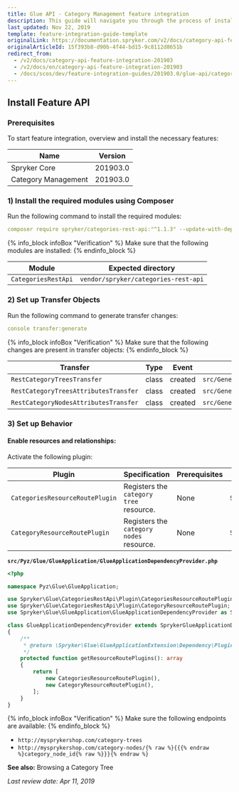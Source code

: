 ```yaml
---
title: Glue API - Category Management feature integration
description: This guide will navigate you through the process of installing and configuring the Category API feature in Spryker OS.
last_updated: Nov 22, 2019
template: feature-integration-guide-template
originalLink: https://documentation.spryker.com/v2/docs/category-api-feature-integration-201903
originalArticleId: 15f393b8-d90b-4f44-bd15-9c8112d8651b
redirect_from:
  - /v2/docs/category-api-feature-integration-201903
  - /v2/docs/en/category-api-feature-integration-201903
  - /docs/scos/dev/feature-integration-guides/201903.0/glue-api/category-api-feature-integration.html
---
```


## Install Feature API
### Prerequisites
To start feature integration, overview and install the necessary features:

| Name |Version  |
| --- | --- |
| Spryker Core |201903.0  |
| Category Management |201903.0  |

### 1) Install the required modules using Composer

Run the following command to install the required modules:
```yaml
composer require spryker/categories-rest-api:"^1.1.3" --update-with-dependencies
```

{% info_block infoBox "Verification" %}
Make sure that the following modules are installed:
{% endinfo_block %}

| Module | Expected directory |
| --- | --- |
| `CategoriesRestApi` | `vendor/spryker/categories-rest-api` |

### 2) Set up Transfer Objects

Run the following command to generate transfer changes:
```yaml
console transfer:generate
```

{% info_block infoBox "Verification" %}
Make sure that the following changes are present in transfer objects:
{% endinfo_block %}

| Transfer | Type | Event | Path |
| --- | --- | --- | --- |
| `RestCategoryTreesTransfer` | class | created | `src/Generated/Shared/Transfer/RestCategoryTreesTransfer` |
| `RestCategoryTreesAttributesTransfer` | class | created | `src/Generated/Shared/Transfer/RestCategoryTreesAttributesTransfer` |
| `RestCategoryNodesAttributesTransfer` | class | created | `src/Generated/Shared/Transfer/RestCategoryNodesAttributesTransfer` |

### 3) Set up Behavior
#### Enable resources and relationships:

Activate the following plugin:

| Plugin |Specification  | Prerequisites | Namespace |
| --- | --- | --- | --- |
| `CategoriesResourceRoutePlugin` | Registers the `category tree` resource.	 | None | `Spryker\Glue\CategoriesRestApi\Plugin` |
| `CategoryResourceRoutePlugin	` | Registers the `category nodes` resource. | None | `Spryker\Glue\CategoriesRestApi\Plugin` |

**`src/Pyz/Glue/GlueApplication/GlueApplicationDependencyProvider.php`**
```php
<?php

namespace Pyz\Glue\GlueApplication;

use Spryker\Glue\CategoriesRestApi\Plugin\CategoriesResourceRoutePlugin;
use Spryker\Glue\CategoriesRestApi\Plugin\CategoryResourceRoutePlugin;
use Spryker\Glue\GlueApplication\GlueApplicationDependencyProvider as SprykerGlueApplicationDependencyProvider;

class GlueApplicationDependencyProvider extends SprykerGlueApplicationDependencyProvider
{
    /**
     * @return \Spryker\Glue\GlueApplicationExtension\Dependency\Plugin\ResourceRoutePluginInterface[]
     */
    protected function getResourceRoutePlugins(): array
    {
        return [
            new CategoriesResourceRoutePlugin(),
            new CategoryResourceRoutePlugin(),
        ];
    }
}
```

{% info_block infoBox "Verification" %}
Make sure the following endpoints are available:
{% endinfo_block %}

* `http://mysprykershop.com/category-trees`
* `http://mysprykershop.com/category-nodes/{% raw %}{{{% endraw %}category_node_id{% raw %}}}{% endraw %}`

**See also:**
Browsing a Category Tree

_Last review date: Apr 11, 2019_
